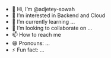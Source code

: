 - 👋 Hi, I’m @adjetey-sowah
- 👀 I’m interested in Backend and Cloud
- 🌱 I’m currently learning ...
- 💞️ I’m looking to collaborate on ...
- 📫 How to reach me 
- 😄 Pronouns: ...
- ⚡ Fun fact: ...

<!---
adjetey-sowah/adjetey-sowah is a ✨ special ✨ repository because its `README.md` (this file) appears on your GitHub profile.
You can click the Preview link to take a look at your changes.
--->
